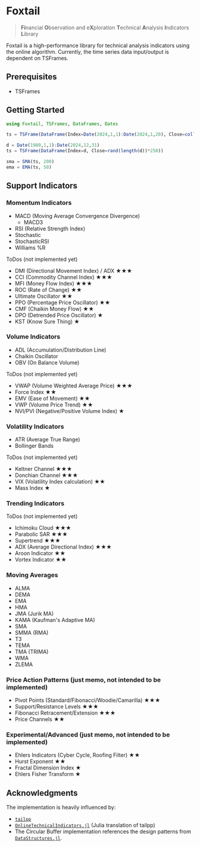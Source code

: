 # Foxtail

> **Fi**nancial **O**bservation and e**X**ploration **T**echnical **A**nalysis **I**ndicators **L**ibrary

Foxtail is a high-performance library for technical analysis indicators using the online algorithm. Currently, the time series data input/output is dependent on TSFrames.

## Prerequisites

-   TSFrames

## Getting Started

```julia
using Foxtail, TSFrames, DataFrames, Dates

ts = TSFrame(DataFrame(Index=Date(2024,1,1):Date(2024,1,20), Close=collect(1.0:20.0)))

d = Date(1980,1,1):Date(2024,12,31)
ts = TSFrame(DataFrame(Index=d, Close=rand(length(d))*250))

sma = SMA(ts, 200)
ema = EMA(ts, 50)
```

## Support Indicators

### Momentum Indicators

-   MACD (Moving Average Convergence Divergence)
    -   MACD3
-   RSI (Relative Strength Index)
-   Stochastic
-   StochasticRSI
-   Williams %R

ToDos (not implemented yet)

-   DMI (Directional Movement Index) / ADX ★★★
-   CCI (Commodity Channel Index) ★★★
-   MFI (Money Flow Index) ★★★
-   ROC (Rate of Change) ★★
-   Ultimate Oscillator ★★
-   PPO (Percentage Price Oscillator) ★★
-   CMF (Chaikin Money Flow) ★★
-   DPO (Detrended Price Oscillator) ★
-   KST (Know Sure Thing) ★

### Volume Indicators

-   ADL (Accumulation/Distribution Line)
-   Chaikin Oscillator
-   OBV (On Balance Volume)

ToDos (not implemented yet)

-   VWAP (Volume Weighted Average Price) ★★★
-   Force Index ★★
-   EMV (Ease of Movement) ★★
-   VWP (Volume Price Trend) ★★
-   NVI/PVI (Negative/Positive Volume Index) ★

### Volatility Indicators

-   ATR (Average True Range)
-   Bollinger Bands

ToDos (not implemented yet)

-   Keltner Channel ★★★
-   Donchian Channel ★★★
-   VIX (Volatility Index calculation) ★★
-   Mass Index ★

### Trending Indicators

ToDos (not implemented yet)

-   Ichimoku Cloud ★★★
-   Parabolic SAR ★★★
-   Supertrend ★★★
-   ADX (Average Directional Index) ★★★
-   Aroon Indicator ★★
-   Vortex Indicator ★★

### Moving Averages

-   ALMA
-   DEMA
-   EMA
-   HMA
-   JMA (Jurik MA)
-   KAMA (Kaufman's Adaptive MA)
-   SMA
-   SMMA (RMA)
-   T3
-   TEMA
-   TMA (TRIMA)
-   WMA
-   ZLEMA

### Price Action Patterns (just memo, not intended to be implemented)

-   Pivot Points (Standard/Fibonacci/Woodie/Camarilla) ★★★
-   Support/Resistance Levels ★★★
-   Fibonacci Retracement/Extension ★★★
-   Price Channels ★★

### Experimental/Advanced (just memo, not intended to be implemented)

-   Ehlers Indicators (Cyber Cycle, Roofing Filter) ★★
-   Hurst Exponent ★★
-   Fractal Dimension Index ★
-   Ehlers Fisher Transform ★

## Acknowledgments

The implementation is heavily influenced by:

-   [`tailpp`](https://github.com/nardew/talipp)
-   [`OnlineTechnicalIndicators.jl`](https://github.com/femtotrader/OnlineTechnicalIndicators.jl) (Julia translation of tailpp)
-   The Circular Buffer implementation references the design patterns from [`DataStructures.jl`](https://juliacollections.github.io/DataStructures.jl/stable/).

